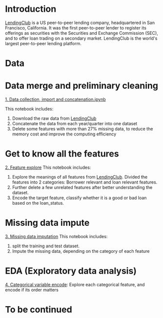 # Introduction
[LendingClub](https://www.lendingclub.com/) is a US peer-to-peer lending company, headquartered in San Francisco, California. It was the first peer-to-peer lender to register its offerings as securities with the Securities and Exchange Commission (SEC), and to offer loan trading on a secondary market. LendingClub is the world's largest peer-to-peer lending platform.

# Data 


# Data merge and preliminary cleaning
[1. Data collection, import and concatenation.ipynb](https://github.com/Xixiong-Guo/My-project/blob/master/Lending%20club%20load%20data%20analysis/1.%20Data%20collection%2C%20import%20and%20concatenation.ipynb)

This notebook includes:
1) Download the raw data from [LendingClub](https://www.lendingclub.com/info/download-data.action)
2) Concatenate the data from each year/quarter into one dataset
3) Delete some features with more than 27% missing data, to reduce the memory cost and improve the computing efficiency 

# Get to know all the features
[2. Feature explore](https://github.com/Xixiong-Guo/My-project/blob/master/Lending%20club%20load%20data%20analysis/2.%20Feature%20explore%20and%20target%20encode.ipynb)
This notebook includes:
1) Explore the meanings of all features from [LendingClub](https://www.lendingclub.com/info/download-data.action).
Divided the features into 2 categories: Borrower relevant and loan relevant features. 
2) Further delete a few unrelated features after better understanding the dataset. 
3) Encode the target feature, classify whether it is a good or bad loan based on the loan_status.

# Missing data impute
[3. Missing data imputation](https://github.com/Xixiong-Guo/My-project/blob/master/Lending%20club%20load%20data%20analysis/3.%20Missing%20data%20impute.ipynb)
This notebook includes:
1) split the training and test dataset.
2) Impute the missing data, depending on the category of each feature

# EDA (Exploratory data analysis)
[4. Categorical variable encode](https://github.com/Xixiong-Guo/My-project/blob/master/Lending%20club%20load%20data%20analysis/4.%20Categorical%20variable%20encode.ipynb): Explore each categorical feature, and encode if its order matters 


# To be continued

